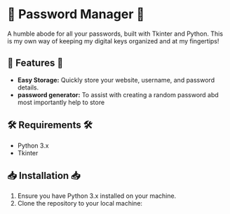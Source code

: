 
# 💾 Password Manager 💾

A humble abode for all your passwords, built with Tkinter and Python. This is my own way of keeping my digital keys organized and at my fingertips!

## 🚀 Features 🚀

- **Easy Storage:** Quickly store your website, username, and password details.
- **password generator:** To assist with creating a random password abd most importantly help to store

## 🛠️ Requirements 🛠️

- Python 3.x
- Tkinter

## 📥 Installation 📥

1. Ensure you have Python 3.x installed on your machine.
2. Clone the repository to your local machine:
